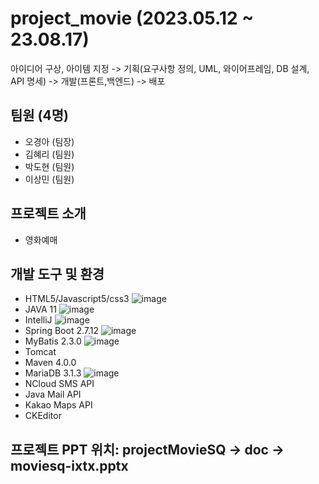# project_movie (2023.05.12 ~ 23.08.17)
아이디어 구상, 아이템 지정 -> 기획(요구사항 정의, UML, 와이어프레임, DB 설계, API 명세) -> 개발(프론트,백엔드)  -> 배포 


## 팀원 (4명)
- 오경아 (팀장)
- 김혜리 (팀원)
- 박도현 (팀원)
- 이상민 (팀원)

## 프로젝트 소개
- 영화예매 

## 개발 도구 및 환경 
- HTML5/Javascript5/css3   ![image](https://github.com/hyeleeKim/projectMoviesq/assets/128495690/5be09c54-5406-43c3-ba57-8b0d0e527480)
- JAVA 11 ![image](https://github.com/hyeleeKim/projectMoviesq/assets/128495690/5314580a-eaa8-42ac-8345-3756384aafce)
- IntelliJ   ![image](https://github.com/hyeleeKim/projectMoviesq/assets/128495690/ace8628c-584a-4df8-be27-01d5753d4345)
- Spring Boot 2.7.12 ![image](https://github.com/hyeleeKim/projectMoviesq/assets/128495690/49b5ae87-d8c4-4d03-bc65-351295d90b27)
- MyBatis 2.3.0 ![image](https://github.com/hyeleeKim/projectMoviesq/assets/128495690/d0deee0a-9cd9-4974-b34e-750c31ce780d)
- Tomcat
- Maven 4.0.0
- MariaDB 3.1.3 ![image](https://github.com/hyeleeKim/projectMoviesq/assets/128495690/ea1271dd-d59d-47cb-a7be-b1bca7dacfa6)
- NCloud SMS API
- Java Mail API
- Kakao Maps API
- CKEditor

## 프로젝트 PPT 위치: projectMovieSQ -> doc -> moviesq-ixtx.pptx 
